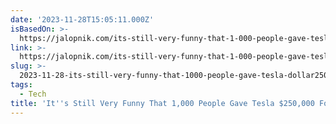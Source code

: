 ```yaml
---
date: '2023-11-28T15:05:11.000Z'
isBasedOn: >-
  https://jalopnik.com/its-still-very-funny-that-1-000-people-gave-tesla-250-1851038764
link: >-
  https://jalopnik.com/its-still-very-funny-that-1-000-people-gave-tesla-250-1851038764
slug: >-
  2023-11-28-its-still-very-funny-that-1000-people-gave-tesla-dollar250000-for-a-roadster
tags:
  - Tech
title: 'It''s Still Very Funny That 1,000 People Gave Tesla $250,000 For A Roadster '
---
```



